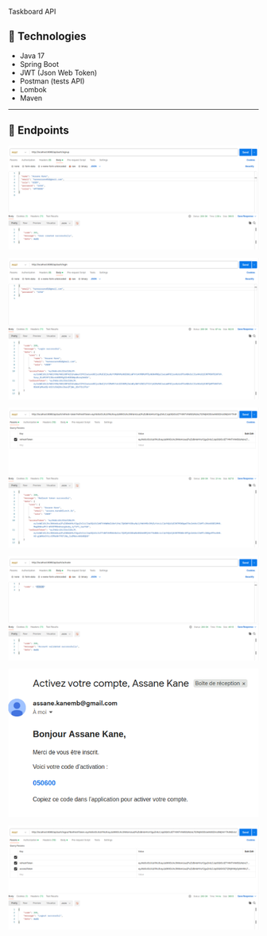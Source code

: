 Taskboard API



## 🔧 Technologies

- Java 17
- Spring Boot
- JWT (Json Web Token)
- Postman (tests API)
- Lombok
- Maven

---



## 📌 Endpoints



![Création d'utilisateur](./signup.png)


![Connexion d'utilisateur](./login.png)

![refresh token](./refresh-token.png)

![Activation compte d'utilisateur](./activate.png)

![code d'activation par mail](./mail-activate.png)

![Déconnexion d'utilisateur](./logout.png)
